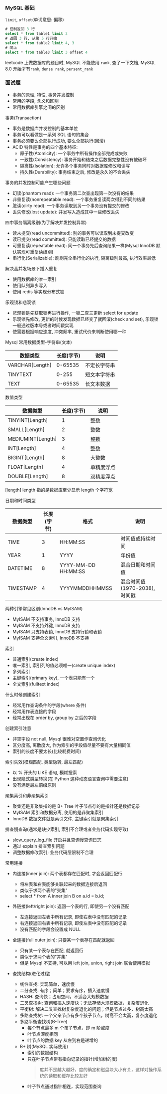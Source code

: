 ### MySQL 基础

`limit`, `offset`(单词意思: 偏移)
```sql
# 控制返回 3 行
select * from table1 limit 3
# 返回 3 行, 从第 5 行开始
select * from table2 limit 4, 3
# 同上
select * from table3 limit 3 offset 4
```

leetcode 上做数据库的题目时, MySQL 不能使用 `rank`, 查了一下文档,
MySQL 8.0 开始才有`rank`, `dense rank`, `persent_rank`

### 面试题
* 事务的原理, 特性, 事务并发控制
* 常用的字段, 含义和区别
* 常用数据库引擎之间的区别

事务(Transaction)
* 事务是数据库并发控制的基本单位
* 事务可以看做是一系列 SQL 语句的集合
* 事务必须要么全部执行成功, 要么全部执行(回滚)
* ACID 特性是事务的四个基本特征:
    - 原子性(Atomicity): 一个事务中所有操作全部完成或失败
    - 一致性(Consistency): 事务开始和结束之后数据完整性没有被破坏
    - 隔离性(Isolation): 允许多个事务同时对数据库修改和读写
    - 持久性(Durability): 事务结束之后, 修改是永久的不会丢失

事务的并发控制可能产生哪些问题
* 幻读(phantom read): 一个事务第二次查出现第一次没有的结果
* 非重复读(nonrepeatable read): 一个事务重复读两次得到不同的结果
* 脏读(dirty read): 一个事务读取到另一个事务没有提交的修改
* 丢失修改(lost update): 并发写入造成其中一些修改丢失

四中事务隔离级别(为了解决并发控制异常)
* 读未提交(read uncommitted): 别的事务可以读取到未提交改变
* 读已提交(read committed): 只能读取已经提交的数据
* 可重复读(repeatable read): 同一个事务先后查询结果一样(Mysql InnoDB 默认实现可重复读级别)
* 串行化(Serializable): 刷刷完全串行化的执行, 隔离级别最高, 执行效率最低

解决高并发场景下插入重复
* 使用数据库的唯一索引
* 使用队列异步写入
* 使用 redis 等实现分布式锁

乐观锁和悲观锁
* 悲观锁是先获取锁再进行操作, 一锁二查三更新 select for update
* 乐观锁先修改, 更新的时候发现数据已经变了就回滚(check and set), 乐观锁一般通过版本号或者时间戳实现
* 使需要根据响应速度, 冲突频率, 重试代价来判断使用哪一种


Mysql 常用数据类型-字符串(文本)

| 数据类型        | 长度(字节) | 说明         |
|-----------------|------------|--------------|
| VARCHAR[Length] | 0-65535    | 不定长字符串 |
| TINYTEXT        | 0-255      | 短文本字符串 |
| TEXT            | 0-65535    | 长文本数据   |

数值类型

| 数据类型          | 长度(字节) | 说明       |
|-------------------|------------|------------|
| TINYINT[Length]   | 1          | 整数       |
| SMALL[Length]     | 2          | 整数       |
| MEDIUMINT[Length] | 3          | 整数       |
| INT[Length]       | 4          | 整数       |
| BIGINT[Length]    | 8          | 大整数     |
| FLOAT[Length]     | 4          | 单精度浮点 |
| DOUBLE[Length]    | 8          | 双精度浮点 |

[length] length 指的是数据库至少显示 length 个字符宽

日期和时间类型

| 数据类型  | 长度(字节) | 格式                | 说明                          |
|-----------|------------|---------------------|-------------------------------|
| TIME      | 3          | HH:MM:SS            | 时间值或持续时间              |
| YEAR      | 1          | YYYY                | 年份值                        |
| DATETIME  | 8          | YYYY-MM-DD HH:MM:SS | 混合日期和时间值              |
| TIMESTAMP | 4          | YYYYMMDDHHMMSS      | 混合时间值(1970-2038), 时间戳 |

两种引擎常见区别(InnoDB vs MyISAM)
* MyISAM 不支持事务, InnoDB 支持
* MyISAM 不支持外键, InnoDB 支持
* MyISAM 只支持表锁, InnoDB 支持行锁和表锁
* MyISAM 支持全文索引, InnoDB 不支持

索引
* 普通索引(create index)
* 唯一索引, 索引列的值必须唯一(create unique index)
* 多列索引
* 主键索引(primary key), 一个表只能有一个
* 全文索引(fulltext index)

什么时候创建索引
* 经常用作查询条件的字段(where 条件)
* 经常用作表连接的字段
* 经常出现在 order by, group by 之后的字段

创建索引注意
* 非空字段 not null, Mysql 很难对空置作查询优化
* 区分度高, 离散度大, 作为索引的字段值尽量不要有大量相同值
* 索引的长度不要太长(比较耗费时间)

索引失效(模糊匹配, 类型隐转, 最左匹配)
* 以 % 开头的 LIKE 语句, 模糊搜索
* 出现隐式类型转换(在 Python 这种动态语言查询中需要注意)
* 没有满足最左前缀原则

聚集索引和非聚集索引
* 聚集还是非聚集指的是 B+ Tree 叶子节点存的是指针还是数据记录
* MyISAM 索引和数据分离, 使用的是非聚集索引
* InnoDB 数据文件就是索引文件, 主键索引就是聚集索引

排查慢查询(通常是缺少索引, 索引不合理或者业务代码实现导致)
* slow_query_log_file 开启并且查询慢查询日志
* 通过 explain 排查索引问题
* 调整数据修改索引; 业务代码层限制不合理

常用连接
* 内连接(inner join): 两个表都存在匹配时, 才会返回匹配行
    - 将左表和右表能够关联起来的数据连接后返回
    - 类似于求两个表的"交集"
    - select * from A inner join B on a.id = b.id;
* 外链接(left/right join): 返回一个表的行, 即使另一个没有匹配
    - 左连接返回左表中所有记录, 即使右表中没有匹配的记录
    - 右连接返回右表中所有记录, 即使左表中没有匹配的记录
    - 没有匹配的字段会设置成 NULL
* 全连接(full outer join): 只要某一个表存在匹配就返回
    - 只有某一个表存在匹配, 就返回行
    - 类似于求两个表的"并集"
    - 但是 Mysql 不支持, 可以用 left join, union, right join 联合使用模拟

* 查找结构(进化过程)
    - 线性查找: 实现简单，速度慢
    - 二分查找: 有序；简单；要求有序，插入速度慢
    - HASH: 查询快；占用空间，不适合大规模数据
    - 二叉查找树: 查询和插入速度快；无法存储大规模数据，复杂度退化
    - 平衡树: 解决二叉查找树复杂度退化的问题；但是节点过多，树高太高
    - 多路查找树: 一个父亲节点有多个孩子节点，树高不会太高，复杂度退化
    - 多路平衡查找树(B-Tree)
        + 每个节点最多 m 个孩子节点，即 m 阶或度
        + 叶节点深度相同
        + 叶节点的数据 key 从左到右是递增的
    - B+ 树(MySQL 实际使用)
        + 索引的数据结构
        + 只在叶子节点带有指向记录的指针(增加树的度)
            > 度并不是越大越好，度的确定和磁盘块大小有关，这样对操作系统的读取和缓存比较友好
        + 叶子节点通过指针相连，实现范围查询
